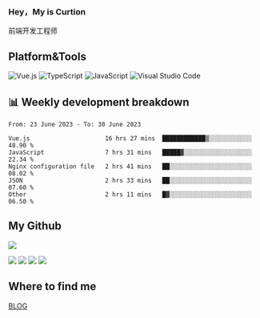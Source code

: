 ### Hey，My is Curtion
前端开发工程师
## Platform&Tools

![Vue.js](https://img.shields.io/badge/-Vue.js-4FC08D?style=flat-square&logo=Vue.js&logoColor=white)
![TypeScript](https://img.shields.io/badge/-TypeScript-007ACC?style=flat-square&logo=typescript&logoColor=white)
![JavaScript](https://img.shields.io/badge/-JavaScript-F7DF1E?style=flat-square&logo=javascript&logoColor=black)
![Visual Studio Code](https://img.shields.io/badge/-VSCode-007ACC?style=flat-square&logo=Visual-Studio-Code&logoColor=white)

## 📊 Weekly development breakdown

<!--START_SECTION:waka-->

```text
From: 23 June 2023 - To: 30 June 2023

Vue.js                     16 hrs 27 mins  ████████████▒░░░░░░░░░░░░   48.90 %
JavaScript                 7 hrs 31 mins   █████▓░░░░░░░░░░░░░░░░░░░   22.34 %
Nginx configuration file   2 hrs 41 mins   ██░░░░░░░░░░░░░░░░░░░░░░░   08.02 %
JSON                       2 hrs 33 mins   ██░░░░░░░░░░░░░░░░░░░░░░░   07.60 %
Other                      2 hrs 11 mins   █▓░░░░░░░░░░░░░░░░░░░░░░░   06.50 %
```

<!--END_SECTION:waka-->

## My Github

![](http://github-profile-summary-cards.vercel.app/api/cards/profile-details?username=curtion&theme=nord_bright)

![](http://github-profile-summary-cards.vercel.app/api/cards/stats?username=curtion&theme=nord_bright)
![](http://github-profile-summary-cards.vercel.app/api/cards/productive-time?username=curtion&theme=nord_bright&utcOffset=8)
![](http://github-profile-summary-cards.vercel.app/api/cards/repos-per-language?username=curtion&theme=nord_bright)
![](http://github-profile-summary-cards.vercel.app/api/cards/most-commit-language?username=curtion&theme=nord_bright)

## Where to find me

[BLOG](https://blog.3gxk.net)
